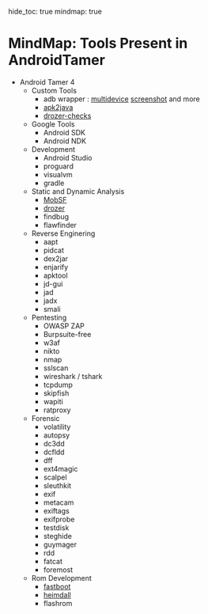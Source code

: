 hide_toc: true
mindmap: true

# MindMap: Tools Present in AndroidTamer
* Android Tamer 4
    - Custom Tools
        + adb wrapper : [multidevice](multi_devices.md) [screenshot](screenshot.md) and more
        + [apk2java](decompile.md)
        + [drozer-checks](drozer.md)
    - Google Tools 
        + Android SDK
        + Android NDK
    - Development
        + Android Studio
        + proguard
        + visualvm
        + gradle
    - Static and Dynamic Analysis
        + [MobSF](MobSF.md)
        + [drozer](drozer.md)
        + findbug
        + flawfinder
    - Reverse Enginering
        + aapt
        + pidcat
        + dex2jar
        + enjarify
        + apktool
        + jd-gui
        + jad
        + jadx
        + smali
    - Pentesting
        + OWASP ZAP
        + Burpsuite-free
        + w3af
        + nikto
        + nmap
        + sslscan
        + wireshark / tshark 
        + tcpdump
        + skipfish
        + wapiti
        + ratproxy
    - Forensic
        + volatility
        + autopsy
        + dc3dd
        + dcfldd
        + dff
        + ext4magic
        + scalpel
        + sleuthkit
        + exif
        + metacam
        + exiftags
        + exifprobe
        + testdisk
        + steghide
        + guymager
        + rdd
        + fatcat
        + foremost
    - Rom Development
        + [fastboot](fastboot.md)
        + [heimdall](heimdall.md)
        + flashrom